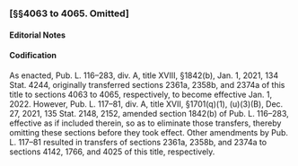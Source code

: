 ### [§§4063 to 4065. Omitted] ###

#### **Editorial Notes** ####

#### Codification ####

As enacted, Pub. L. 116–283, div. A, title XVIII, §1842(b), Jan. 1, 2021, 134 Stat. 4244, originally transferred sections 2361a, 2358b, and 2374a of this title to sections 4063 to 4065, respectively, to become effective Jan. 1, 2022. However, Pub. L. 117–81, div. A, title XVII, §1701(q)(1), (u)(3)(B), Dec. 27, 2021, 135 Stat. 2148, 2152, amended section 1842(b) of Pub. L. 116–283, effective as if included therein, so as to eliminate those transfers, thereby omitting these sections before they took effect. Other amendments by Pub. L. 117–81 resulted in transfers of sections 2361a, 2358b, and 2374a to sections 4142, 1766, and 4025 of this title, respectively.